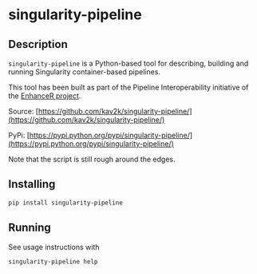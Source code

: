 singularity-pipeline
===

Description
---

`singularity-pipeline` is a Python-based tool for describing, building and running Singularity container-based pipelines.

This tool has been built as part of the Pipeline Interoperability initiative of the [EnhanceR project](https://www.enhancer.ch/).

Source: [https://github.com/kav2k/singularity-pipeline/](https://github.com/kav2k/singularity-pipeline/)

PyPi: [https://pypi.python.org/pypi/singularity-pipeline/](https://pypi.python.org/pypi/singularity-pipeline/)

Note that the script is still rough around the edges.

Installing
---

```bash
pip install singularity-pipeline
```

Running
---

See usage instructions with

```bash
singularity-pipeline help
```
